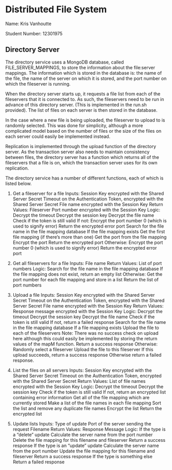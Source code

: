 # Distributed File System

Name: Kris Vanhoutte

Student Number: 12301975

## Directory Server

The directory service uses a MongoDB database, called FILE_SERVER_MAPPINGS, to store the information about the file:server mappings. The information which is stored in the database is: the name of the file, the name of the server on which it is stored, and the port number on which the fileserver is running.

When the directory server starts up, it requests a file list from each of the fileservers that it is connected to. As such, the fileservers need to be run in advance of this directory server. (This is implemented in the run.sh provided). The list of files on each server is then stored in the database.

In the case where a new file is being uploaded, the fileserver to upload to is randomly selected. This was done for simplicity, although a more complicated model based on the number of files or the size of the files on each server could easily be implemented instead.

Replication is implemented through the upload function of the directory server. As the transaction server also needs to maintain consistency between files, the directory server has a function which returns all of the fileservers that a file is on, which the transaction server uses for its own replication.

The directory service has a number of different functions, each of which is listed below.

1. Get a fileserver for a file
	Inputs: 
  	Session Key encrypted with the Shared Server Secret
  	Timeout on the Authentication Token, encrypted with the Shared Server Secret
  	File name encrypted with the Session Key
	Return Values:
	 Fileserver Port number encrypted with the Session Key
	Logic:
  	Decrypt the timeout
  	Decrypt the session key
  	Decrypt the file name
  	Check if the token is still valid
    	If not:
      	Encrypt the port number 0 (which is used to signify error)
      	Return the encrypted error port
  	Search for the file name in the file mapping database
    	If the file mapping exists
      	Get the first file mapping (if there’s more than one)
      	Get the port from the file mapping
      	Encrypt the port
      	Return the encrypted port
    	Otherwise:
      	Encrypt the port number 0 (which is used to signify error)
      	Return the encrypted error port 

2. Get all fileservers for a file
  Inputs: 
    File name
  Return Values:
    List of port numbers
  Logic:
    Search for the file name in the file mapping database
      If the file mapping does not exist, return an empty list
      Otherwise:
        Get the port number for each file mapping and store in a list
        Return the list of port numbers 

3. Upload a file
  Inputs: 
    Session Key encrypted with the Shared Server Secret
    Timeout on the Authentication Token, encrypted with the Shared Server Secret
    File name encrypted with the Session Key
  Return Values:
    Response message encrypted with the Session Key
  Logic:
    Decrypt the timeout
    Decrypt the session key
    Decrypt the file name
    Check if the token is still valid
      If not, return a failed response
    Search for the file name in the file mapping database
      If a file mapping exists
        Upload the file to each of the fileservers 
        Note: There was no success check on upload here although this could easily be implemented by storing the return values of the mapM function.
        Return a success response
      Otherwise:
        Randomly select a fileserver
        Upload the file to this fileserver
          If this upload succeeds, return a success response
          Otherwise return a failed response.

4. List the files on all servers
  Inputs: 
    Session Key encrypted with the Shared Server Secret
    Timeout on the Authentication Token, encrypted with the Shared Server Secret
  Return Values:
    List of file names encrypted with the Session Key
  Logic:
    Decrypt the timeout
    Decrypt the session key
    Check if the token is still valid
      If not, return an encrypted list containing error information
    Get all of the file mapping which are currently stored
    Make a list of the file names in each file mapping
    Sort the list and remove any duplicate file names
    Encrypt the list
    Return the encrypted list

5. Update lists
  Inputs: 
    Type of update
    Port of the server sending the request
    Filename 
  Return Values:
    Response Message
  Logic:
    If the type is a “delete” update
      Calculate the server name from the port number
      Delete the file mapping for this filename and fileserver
      Return a success response
    If the type is an “update” update
      Calculate the server name from the port number
      Update the file mapping for this filename and fileserver
      Return a success response
    If the type is something else
      Return a failed response